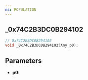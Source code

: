 ```yaml
---
ns: POPULATION
---
```

## _0x74C2B3DC0B294102

```c
// 0x74C2B3DC0B294102
void _0x74C2B3DC0B294102(Any p0);
```

## Parameters
* **p0**:
